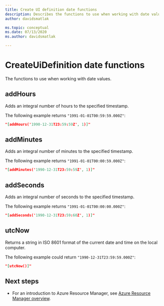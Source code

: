 ```yaml
---
title: Create UI definition date functions
description: Describes the functions to use when working with date values.
author: davidsmatlak

ms.topic: conceptual
ms.date: 07/13/2020
ms.author: davidsmatlak

---
```

# CreateUiDefinition date functions

The functions to use when working with date values.

## addHours

Adds an integral number of hours to the specified timestamp.

The following example returns `"1991-01-01T00:59:59.000Z"`:

```json
"[addHours('1990-12-31T23:59:59Z', 1)]"
```

## addMinutes

Adds an integral number of minutes to the specified timestamp.

The following example returns `"1991-01-01T00:00:59.000Z"`:

```json
"[addMinutes('1990-12-31T23:59:59Z', 1)]"
```

## addSeconds
Adds an integral number of seconds to the specified timestamp.

The following example returns `"1991-01-01T00:00:00.000Z"`:

```json
"[addSeconds('1990-12-31T23:59:60Z', 1)]"
```

## utcNow

Returns a string in ISO 8601 format of the current date and time on the local computer.

The following example could return `"1990-12-31T23:59:59.000Z"`:

```json
"[utcNow()]"
```

## Next steps

* For an introduction to Azure Resource Manager, see [Azure Resource Manager overview](../management/overview.md).

